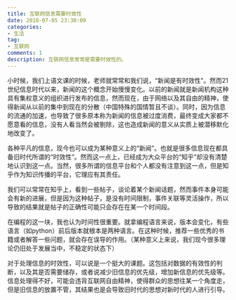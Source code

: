 ```yaml
---
title: 互联网信息需要时效性
date: 2018-07-05 23:30:09
categories:
- 生活
tag:
- 互联网
comments: 1
description: 互联网信息常常是需要时效性的。
---
```




小时候，我们上语文课的时候，老师就常常和我们说，“新闻是有时效性"。然而21世纪信息时代以来，新闻的这个概念开始慢慢变化。以前的新闻就是新闻机构这种具有集权意义的组织进行发布的信息，然而现在，由于网络以及其自由的精神，使得新闻从以前的集中到现在的分散（中国特殊的国情暂且不谈）。同时，因为信息的流通的加速，也导致了很多原本称为新闻的信息被过度消费，最终变成大家都不愿意看的信息，没有人看当然会被剔除，这也造成新闻的意义从实质上被潜移默化地改变了。

各种平凡的信息，现今也可以成为某种意义上的“新闻”。也就是很多信息现在都具备旧时代所谓的“时效性”。然而这一点上，已经成为大众平台的“知乎”却没有清楚地认识到这一点。当然，很多所谓的信息平台和个人都没有注意到这一点，但是知乎作为知识传播的平台，它理应有其责任。

我们可以常常在知乎上，看到一些帖子，谈论着某个新闻话题，然而事件本身可能会有新的进展，但是因为这种帖子，是没有时间限制，事件关联等灵活操作，所以导致的结果就是帖子的正确性可能只会存在在某一个时间段。

在编程的这一块，我也认为时间性很重要。就拿编程语言来说，版本会变化，有些语言（如python）前后版本就根本是两种语言。在这种时候，推荐一些优秀的书籍或者解答一些问题，就会存在误导的作用。（某种意义上来说，我们现今很多理论仍旧处于发展当中，不稳定的状态下）

对于处理信息的时效性，可以说是一个挺大的课题。这包括对数据的有效性的判断，以及其是否需要储存，或者说减少旧信息的优先级，增加新信息的优先级等。信息处理得不好，可能会违背互联网自由精神，使得群众的思想往某一个角度走，但是旧信息的放置不管，其结果也是会导致旧时代的思想对新时代的人进行引导。